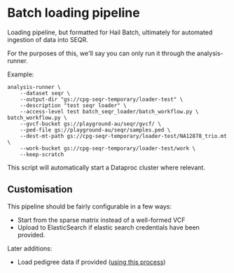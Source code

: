 # Batch loading pipeline

Loading pipeline, but formatted for Hail Batch, ultimately for automated ingestion of data into SEQR.

For the purposes of this, we'll say you can only run it through the analysis-runner.

Example:

```
analysis-runner \
    --dataset seqr \
    --output-dir "gs://cpg-seqr-temporary/loader-test" \
    --description "test seqr loader" \
    --access-level test batch_seqr_loader/batch_workflow.py \
batch_workflow.py \
    --gvcf-bucket gs://playground-au/seqr/gvcf/ \
    --ped-file gs://playground-au/seqr/samples.ped \
    --dest-mt-path gs://cpg-seqr-temporary/loader-test/NA12878_trio.mt \
    --work-bucket gs://cpg-seqr-temporary/loader-test/work \
    --keep-scratch
```

This script will automatically start a Dataproc cluster where relevant.

## Customisation

This pipeline should be fairly configurable in a few ways:

- Start from the sparse matrix instead of a well-formed VCF
- Upload to ElasticSearch if elastic search credentials have been provided.

Later additions:

- Load pedigree data if provided ([using this process](https://centrepopgen.slack.com/archives/C01R7CKJGHM/p1618551394039300))
